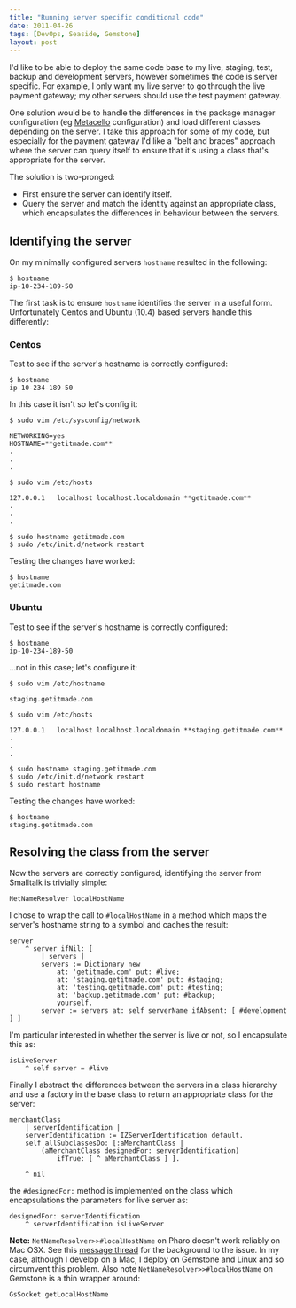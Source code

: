 ```yaml
---
title: "Running server specific conditional code"
date: 2011-04-26
tags: [DevOps, Seaside, Gemstone]
layout: post
---
```

I'd like to be able to deploy the same code base to my live, staging, test, backup and development servers, however sometimes the code is server specific. For example, I only want my live server to go through the live payment gateway; my other servers should use the test payment gateway.

One solution would be to handle the differences in the package manager configuration (eg [Metacello](http://code.google.com/p/metacello/) configuration) and load different classes depending on the server. I take this approach for some of my code, but especially for the payment gateway I'd like a "belt and braces" approach where the server can query itself to ensure that it's using a class that's appropriate for the server.

The solution is two-pronged:

* First ensure the server can identify itself.
* Query the server and match the identity against an appropriate class, which encapsulates the differences in behaviour between the servers.


## Identifying the server
On my minimally configured servers `hostname` resulted in the following:

```
$ hostname
ip-10-234-189-50
```

The first task is to ensure `hostname` identifies the server in a useful form. Unfortunately Centos and Ubuntu (10.4) based servers handle this differently:

### Centos
Test to see if the server's hostname is correctly configured:

```
$ hostname
ip-10-234-189-50
```

In this case it isn't so let's config it:

```
$ sudo vim /etc/sysconfig/network
```

```
NETWORKING=yes
HOSTNAME=**getitmade.com**
.
.
.
```

```
$ sudo vim /etc/hosts
```
```
127.0.0.1   localhost localhost.localdomain **getitmade.com**
.
.
.
```


```
$ sudo hostname getitmade.com
$ sudo /etc/init.d/network restart
```

Testing the changes have worked:
```
$ hostname
getitmade.com
```

### Ubuntu
Test to see if the server's hostname is correctly configured:

```
$ hostname
ip-10-234-189-50
```

...not in this case; let's configure it:

```
$ sudo vim /etc/hostname
```

```
staging.getitmade.com
```

```
$ sudo vim /etc/hosts
```
```
127.0.0.1   localhost localhost.localdomain **staging.getitmade.com**
.
.
.
```

```
$ sudo hostname staging.getitmade.com
$ sudo /etc/init.d/network restart
$ sudo restart hostname
```

Testing the changes have worked:

```
$ hostname
staging.getitmade.com
```

## Resolving the class from the server
Now the servers are correctly configured, identifying the server from Smalltalk is trivially simple:

```smalltalk
NetNameResolver localHostName
```

I chose to wrap the call to `#localHostName` in a method which maps the server's hostname string to a symbol and caches the result:

```smalltalk
server
	^ server ifNil: [
		| servers |
		servers := Dictionary new
		 	at: 'getitmade.com' put: #live;
			at: 'staging.getitmade.com' put: #staging;
			at: 'testing.getitmade.com' put: #testing;
			at: 'backup.getitmade.com' put: #backup;
			yourself.
		server := servers at: self serverName ifAbsent: [ #development ] ]
```


I'm particular interested in whether the server is live or not, so I encapsulate this as:

```smalltalk
isLiveServer
	^ self server = #live
```

Finally I abstract the differences between the servers in a class hierarchy and use a factory in the base class to return an appropriate class for the server:

```smalltalk
merchantClass
	| serverIdentification |
	serverIdentification := IZServerIdentification default.
	self allSubclassesDo: [:aMerchantClass |
		(aMerchantClass designedFor: serverIdentification)
			ifTrue: [ ^ aMerchantClass ] ].

	^ nil
```


the `#designedFor:` method is implemented on the class which encapsulations the parameters for live server as:

```smalltalk
designedFor: serverIdentification
	^ serverIdentification isLiveServer
```


**Note:** `NetNameResolver>>#localHostName` on Pharo doesn't work reliably on Mac OSX. See this [message thread](http://lists.squeakfoundation.org/pipermail/squeak-dev/2010-March/146746.html) for the background to the issue. In my case, although I develop on a Mac, I deploy on Gemstone and Linux and so circumvent this problem. Also note `NetNameResolver>>#localHostName` on Gemstone is a thin wrapper around:

```smalltalk
GsSocket getLocalHostName
```
